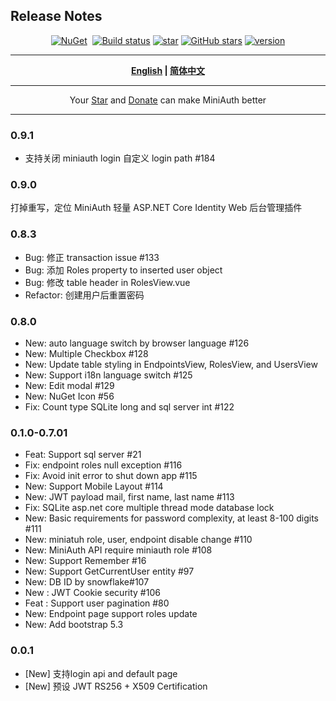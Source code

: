 ## Release  Notes

<div align="center">
<p><a href="https://www.nuget.org/packages/MiniAuth"><img src="https://img.shields.io/nuget/v/MiniAuth.svg" alt="NuGet"></a>  <a href="https://www.nuget.org/packages/MiniAuth"><img src="https://img.shields.io/nuget/dt/MiniAuth.svg" alt=""></a>  
<a href="https://ci.appveyor.com/project/Mini-Software/MiniAuth/branch/master"><img src="https://ci.appveyor.com/api/projects/status/b2vustrwsuqx45f4/branch/master?svg=true" alt="Build status"></a>
<a href="https://gitee.com/shps951023/MiniAuth"><img src="https://gitee.com/shps951023/MiniAuth/badge/star.svg" alt="star"></a> <a href="https://github.com/Mini-Software/MiniAuth" rel="nofollow"><img src="https://img.shields.io/github/stars/Mini-Software/MiniAuth?logo=github" alt="GitHub stars"></a> 
<a href="https://www.nuget.org/packages/MiniAuth"><img src="https://img.shields.io/badge/.NET-%3E%3D%204.5-red.svg" alt="version"></a>
</p>
</div>

---

<div align="center">
<p><strong><a href="README.md">English</a> | <a href="README.zh-CN.md">简体中文</a></strong></p>
</div>


---

<div align="center">
 Your <a href="https://github.com/Mini-Software/MiniAuth">Star</a> and <a href="https://MiniExcel.github.io">Donate</a> can make MiniAuth better 
</div>

---

### 0.9.1
- 支持关闭 miniauth login 自定义 login path #184

### 0.9.0
打掉重写，定位 MiniAuth 轻量 ASP.NET Core Identity Web 后台管理插件

### 0.8.3
- Bug: 修正 transaction issue #133
- Bug: 添加 Roles property to inserted user object
- Bug: 修改 table header in RolesView.vue
- Refactor: 创建用户后重置密码

### 0.8.0
- New: auto language switch by browser language #126
- New: Multiple Checkbox #128
- New: Update table styling in EndpointsView, RolesView, and UsersView
- New: Support i18n language switch #125
- New: Edit modal #129
- New: NuGet Icon #56
- Fix: Count type SQLite long and sql server int #122

### 0.1.0-0.7.01
- Feat: Support sql server #21
- Fix: endpoint roles null exception #116
- Fix: Avoid init error to shut down app #115
- New: Support Mobile Layout #114
- New: JWT payload mail, first name, last name #113
- Fix: SQLite asp.net core multiple thread mode database lock
- New: Basic requirements for password complexity, at least 8-100 digits #111
- New: miniatuh role, user, endpoint disable change #110
- New: MiniAuth API require miniauth role #108
- New: Support Remember #16
- New: Support GetCurrentUser entity #97
- New: DB ID by snowflake#107
- New : JWT Cookie security #106
- Feat : Support user pagination #80
- New: Endpoint page support roles update
- New: Add bootstrap 5.3

### 0.0.1
- [New] 支持login api and default page
- [New] 预设 JWT RS256 + X509 Certification
